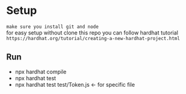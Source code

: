 # Setup 
`make sure you install git and node`  
for easy setup without clone this repo you can follow hardhat tutorial  
`https://hardhat.org/tutorial/creating-a-new-hardhat-project.html`

## Run 
- npx hardhat compile
- npx hardhat test
- npx hardhat test test/Token.js <- for specific file 